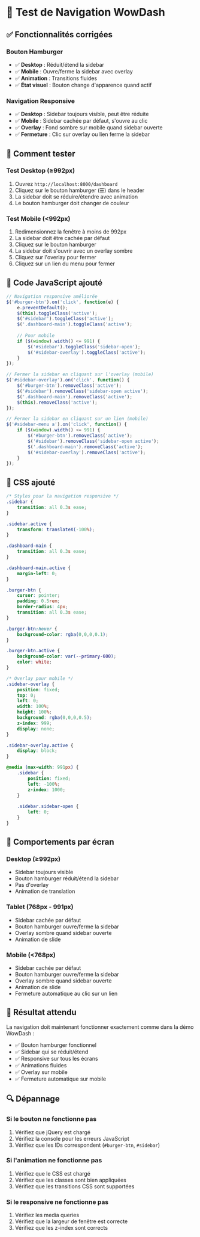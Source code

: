 # 🧪 Test de Navigation WowDash

## ✅ Fonctionnalités corrigées

### **Bouton Hamburger**
- ✅ **Desktop** : Réduit/étend la sidebar
- ✅ **Mobile** : Ouvre/ferme la sidebar avec overlay
- ✅ **Animation** : Transitions fluides
- ✅ **État visuel** : Bouton change d'apparence quand actif

### **Navigation Responsive**
- ✅ **Desktop** : Sidebar toujours visible, peut être réduite
- ✅ **Mobile** : Sidebar cachée par défaut, s'ouvre au clic
- ✅ **Overlay** : Fond sombre sur mobile quand sidebar ouverte
- ✅ **Fermeture** : Clic sur overlay ou lien ferme la sidebar

## 🎯 Comment tester

### **Test Desktop (≥992px)**
1. Ouvrez `http://localhost:8000/dashboard`
2. Cliquez sur le bouton hamburger (☰) dans le header
3. La sidebar doit se réduire/étendre avec animation
4. Le bouton hamburger doit changer de couleur

### **Test Mobile (<992px)**
1. Redimensionnez la fenêtre à moins de 992px
2. La sidebar doit être cachée par défaut
3. Cliquez sur le bouton hamburger
4. La sidebar doit s'ouvrir avec un overlay sombre
5. Cliquez sur l'overlay pour fermer
6. Cliquez sur un lien du menu pour fermer

## 🔧 Code JavaScript ajouté

```javascript
// Navigation responsive améliorée
$('#burger-btn').on('click', function(e) {
    e.preventDefault();
    $(this).toggleClass('active');
    $('#sidebar').toggleClass('active');
    $('.dashboard-main').toggleClass('active');
    
    // Pour mobile
    if ($(window).width() <= 991) {
        $('#sidebar').toggleClass('sidebar-open');
        $('#sidebar-overlay').toggleClass('active');
    }
});

// Fermer la sidebar en cliquant sur l'overlay (mobile)
$('#sidebar-overlay').on('click', function() {
    $('#burger-btn').removeClass('active');
    $('#sidebar').removeClass('sidebar-open active');
    $('.dashboard-main').removeClass('active');
    $(this).removeClass('active');
});

// Fermer la sidebar en cliquant sur un lien (mobile)
$('#sidebar-menu a').on('click', function() {
    if ($(window).width() <= 991) {
        $('#burger-btn').removeClass('active');
        $('#sidebar').removeClass('sidebar-open active');
        $('.dashboard-main').removeClass('active');
        $('#sidebar-overlay').removeClass('active');
    }
});
```

## 🎨 CSS ajouté

```css
/* Styles pour la navigation responsive */
.sidebar {
    transition: all 0.3s ease;
}

.sidebar.active {
    transform: translateX(-100%);
}

.dashboard-main {
    transition: all 0.3s ease;
}

.dashboard-main.active {
    margin-left: 0;
}

.burger-btn {
    cursor: pointer;
    padding: 0.5rem;
    border-radius: 4px;
    transition: all 0.3s ease;
}

.burger-btn:hover {
    background-color: rgba(0,0,0,0.1);
}

.burger-btn.active {
    background-color: var(--primary-600);
    color: white;
}

/* Overlay pour mobile */
.sidebar-overlay {
    position: fixed;
    top: 0;
    left: 0;
    width: 100%;
    height: 100%;
    background: rgba(0,0,0,0.5);
    z-index: 999;
    display: none;
}

.sidebar-overlay.active {
    display: block;
}

@media (max-width: 991px) {
    .sidebar {
        position: fixed;
        left: -100%;
        z-index: 1000;
    }
    
    .sidebar.sidebar-open {
        left: 0;
    }
}
```

## 📱 Comportements par écran

### **Desktop (≥992px)**
- Sidebar toujours visible
- Bouton hamburger réduit/étend la sidebar
- Pas d'overlay
- Animation de translation

### **Tablet (768px - 991px)**
- Sidebar cachée par défaut
- Bouton hamburger ouvre/ferme la sidebar
- Overlay sombre quand sidebar ouverte
- Animation de slide

### **Mobile (<768px)**
- Sidebar cachée par défaut
- Bouton hamburger ouvre/ferme la sidebar
- Overlay sombre quand sidebar ouverte
- Animation de slide
- Fermeture automatique au clic sur un lien

## 🎉 Résultat attendu

La navigation doit maintenant fonctionner exactement comme dans la démo WowDash :
- ✅ Bouton hamburger fonctionnel
- ✅ Sidebar qui se réduit/étend
- ✅ Responsive sur tous les écrans
- ✅ Animations fluides
- ✅ Overlay sur mobile
- ✅ Fermeture automatique sur mobile

## 🔍 Dépannage

### **Si le bouton ne fonctionne pas**
1. Vérifiez que jQuery est chargé
2. Vérifiez la console pour les erreurs JavaScript
3. Vérifiez que les IDs correspondent (`#burger-btn`, `#sidebar`)

### **Si l'animation ne fonctionne pas**
1. Vérifiez que le CSS est chargé
2. Vérifiez que les classes sont bien appliquées
3. Vérifiez que les transitions CSS sont supportées

### **Si le responsive ne fonctionne pas**
1. Vérifiez les media queries
2. Vérifiez que la largeur de fenêtre est correcte
3. Vérifiez que les z-index sont corrects 
